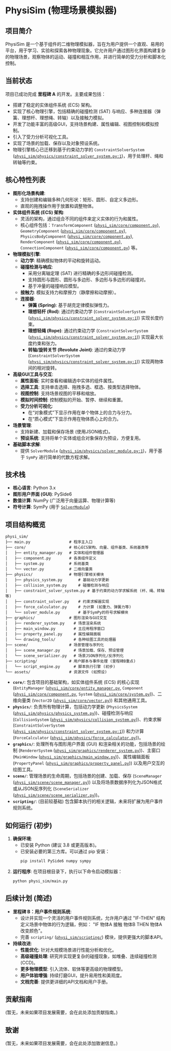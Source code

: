 # PhysiSim (物理场景模拟器)

## 项目简介

PhysiSim 是一个基于组件的二维物理模拟器，旨在为用户提供一个直观、易用的平台，用于学习、实验和探索各种物理现象。它允许用户通过图形化界面构建复杂的物理场景，观察物体的运动、碰撞和相互作用，并进行简单的受力分析和脚本化控制。

## 当前状态

项目已成功完成 **里程碑 A** 的开发。主要成果包括：

*   搭建了稳定的实体组件系统 (ECS) 架构。
*   实现了核心物理引擎，包括精确的碰撞检测 (SAT) 与响应、多种连接器（弹簧、理想杆、理想绳、转轴）以及接触力模拟。
*   开发了功能丰富的高级GUI，支持场景构建、属性编辑、视图控制和模拟控制。
*   引入了受力分析可视化工具。
*   实现了场景的加载、保存以及对象预设系统。
*   物理引擎核心已迁移到基于约束动力学的 `ConstraintSolverSystem` ([`physi_sim/physics/constraint_solver_system.py:1`](physi_sim/physics/constraint_solver_system.py:1))，用于处理杆、绳和转轴等约束。

## 核心特性列表

*   **图形化场景构建**:
    *   支持创建和编辑多种几何形状：矩形、圆形、自定义多边形。
    *   直观的拖拽操作用于放置和调整物体。
*   **实体组件系统 (ECS) 架构**:
    *   灵活的架构，通过组合不同的组件来定义实体的行为和属性。
    *   核心组件包括：`TransformComponent` ([`physi_sim/core/component.py`](physi_sim/core/component.py)), `GeometryComponent` ([`physi_sim/core/component.py`](physi_sim/core/component.py)), `PhysicsBodyComponent` ([`physi_sim/core/component.py`](physi_sim/core/component.py)), `RenderComponent` ([`physi_sim/core/component.py`](physi_sim/core/component.py)), `ConnectionComponent` ([`physi_sim/core/component.py`](physi_sim/core/component.py)) 等。
*   **物理模拟引擎**:
    *   **动力学**: 精确模拟物体的平动和旋转运动。
    *   **碰撞检测与响应**:
        *   采用分离轴定理 (SAT) 进行精确的多边形间碰撞检测。
        *   支持圆形与圆形、圆形与多边形、多边形与多边形的碰撞对。
        *   基于冲量的碰撞响应模型。
    *   **接触力**: 模拟支持力和摩擦力（静摩擦和动摩擦）。
    *   **连接器**:
        *   **弹簧 (Spring)**: 基于胡克定律模拟弹性力。
        *   **理想轻杆 (Rod)**: 通过约束动力学 (`ConstraintSolverSystem` ([`physi_sim/physics/constraint_solver_system.py:1`](physi_sim/physics/constraint_solver_system.py:1))) 实现长度约束。
        *   **理想轻绳 (Rope)**: 通过约束动力学 (`ConstraintSolverSystem` ([`physi_sim/physics/constraint_solver_system.py:1`](physi_sim/physics/constraint_solver_system.py:1))) 实现最大长度约束和张力。
        *   **转轴/旋转关节 (Revolute Joint)**: 通过约束动力学 (`ConstraintSolverSystem` ([`physi_sim/physics/constraint_solver_system.py:1`](physi_sim/physics/constraint_solver_system.py:1))) 实现两物体间的相对旋转。
*   **高级GUI工具与交互**:
    *   **属性面板**: 实时查看和编辑选中实体的组件属性。
    *   **选择工具**: 支持单击选择、拖拽多选、框选、按类型选择物体。
    *   **视图控制**: 支持场景视图的平移和缩放。
    *   **模拟时间控制**: 控制模拟的开始、暂停、继续和重置。
    *   **受力分析可视化**:
        *   在“对象模式”下显示作用在单个物体上的合力与分力。
        *   在“质心模式”下显示作用在物体质心上的合力。
*   **场景管理**:
    *   支持新建、加载和保存场景 (使用JSON格式)。
    *   **预设系统**: 支持将单个实体或组合对象保存为预设，方便复用。
*   **基础脚本求解**:
    *   提供 `SolverModule` ([`physi_sim/physics/solver_module.py:1`](physi_sim/physics/solver_module.py:1))，用于基于 `SymPy` 进行简单的代数方程求解。

## 技术栈

*   **核心语言**: Python 3.x
*   **图形用户界面 (GUI)**: PySide6
*   **数值计算**: NumPy (广泛用于向量运算、物理计算等)
*   **符号计算**: SymPy (用于 [`SolverModule`](physi_sim/physics/solver_module.py:1))

## 项目结构概览

```
physi_sim/
├── main.py                 # 程序主入口
├── core/                   # 核心ECS架构、向量、组件基类、系统基类等
│   ├── entity_manager.py   # 实体和组件管理器
│   ├── component.py        # 各类组件定义
│   ├── system.py           # 系统基类
│   └── vector.py           # 二维向量类
├── physics/                # 物理引擎相关模块
│   ├── physics_system.py       # 基础动力学更新
│   ├── collision_system.py     # 碰撞检测与响应
│   ├── constraint_solver_system.py # 基于约束的动力学求解系统 (杆、绳、转轴等)
│   ├── constraint_solver.py    # 约束求解器实现
│   ├── force_calculator.py     # 力计算 (如重力、弹簧力等)
│   └── solver_module.py        # 基于SymPy的符号求解模块
├── graphics/               # 图形渲染与GUI交互
│   ├── renderer_system.py    # 场景渲染系统
│   ├── main_window.py        # 主应用程序窗口
│   ├── property_panel.py     # 属性编辑面板
│   └── drawing_tools/        # 各种绘图工具的处理器
├── scene/                  # 场景管理与序列化
│   ├── scene_manager.py      # 场景加载、保存、预设管理
│   └── scene_serializer.py   # 场景JSON序列化/反序列化
├── scripting/              # 用户脚本与事件处理 (里程碑B重点)
│   └── script_engine.py      # 脚本执行引擎 (初步)
└── assets/                 # 资源文件 (如预设)
```
*   **`core/`**: 包含项目的基础架构，如实体组件系统 (ECS) 的核心实现 (`EntityManager` ([`physi_sim/core/entity_manager.py`](physi_sim/core/entity_manager.py), `Component` ([`physi_sim/core/component.py`](physi_sim/core/component.py), `System` ([`physi_sim/core/system.py`](physi_sim/core/system.py)))、二维向量类 (`Vector2D` ([`physi_sim/core/vector.py`](physi_sim/core/vector.py))) 和其他通用工具。
*   **`physics/`**: 负责所有物理计算，包括动力学更新 (`PhysicsSystem` ([`physi_sim/physics/physics_system.py`](physi_sim/physics/physics_system.py)))、碰撞检测与响应 (`CollisionSystem` ([`physi_sim/physics/collision_system.py`](physi_sim/physics/collision_system.py)))、约束求解 (`ConstraintSolverSystem` ([`physi_sim/physics/constraint_solver_system.py:1`](physi_sim/physics/constraint_solver_system.py:1))) 和力计算 (`ForceCalculator` ([`physi_sim/physics/force_calculator.py`](physi_sim/physics/force_calculator.py)))。
*   **`graphics/`**: 处理所有与图形用户界面 (GUI) 和渲染相关的功能，包括场景的绘制 (`RendererSystem` ([`physi_sim/graphics/renderer_system.py`](physi_sim/graphics/renderer_system.py)))、主窗口 (`MainWindow` ([`physi_sim/graphics/main_window.py`](physi_sim/graphics/main_window.py)))、属性编辑面板 (`PropertyPanel` ([`physi_sim/graphics/property_panel.py`](physi_sim/graphics/property_panel.py))) 以及用户交互的绘图工具。
*   **`scene/`**: 管理场景的生命周期，包括场景的创建、加载、保存 (`SceneManager` ([`physi_sim/scene/scene_manager.py`](physi_sim/scene/scene_manager.py))) 以及将场景数据序列化为JSON格式或从JSON反序列化 (`SceneSerializer` ([`physi_sim/scene/scene_serializer.py`](physi_sim/scene/scene_serializer.py)))。
*   **`scripting/`**: (目前较基础) 包含脚本执行的相关逻辑，未来将扩展为用户事件规则系统。

## 如何运行 (初步)

1.  **确保环境**:
    *   已安装 Python (建议 3.8 或更高版本)。
    *   已安装必要的第三方库。可以通过 pip 安装：
        ```bash
        pip install PySide6 numpy sympy
        ```
2.  **运行程序**:
    在项目根目录下，执行以下命令启动模拟器：
    ```bash
    python physi_sim/main.py
    ```

## 后续计划 (简述)

*   **里程碑 B：用户事件规则系统**:
    *   设计并实现一个灵活的用户事件规则系统，允许用户通过 "IF-THEN" 结构定义场景中物体的行为逻辑，例如： "IF 物体A 接触 物体B THEN 物体A 改变颜色"。
    *   完善 `scripting/` ([`physi_sim/scripting/`](physi_sim/scripting/)) 模块，提供更强大的脚本API。
*   **持续改进**:
    *   **性能优化**: 针对大规模场景进行性能分析和优化。
    *   **高级碰撞处理**: 研究并实现更复杂的碰撞现象，如堆叠、连续碰撞检测 (CCD)。
    *   **更多物理模型**: 引入流体、软体等更高级的物理模型。
    *   **用户体验增强**: 持续打磨GUI，提升易用性和美观度。
    *   **文档完善**: 提供更详细的API文档和用户手册。

## 贡献指南

(暂无，未来如果项目发展需要，会在此处添加贡献指南。)

## 致谢

(暂无，未来如果项目发展需要，会在此处添加致谢信息。)